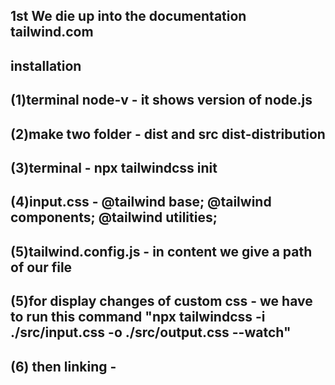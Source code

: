 ## 1st We die up into the documentation tailwind.com
## installation 
## (1)terminal node-v - it shows version of node.js
## (2)make two folder - dist and src  dist-distribution
## (3)terminal - npx tailwindcss init
## (4)input.css - @tailwind base; @tailwind components; @tailwind utilities;
## (5)tailwind.config.js - in content we give a path of our file
## (5)for display changes of custom css - we have to run this command "npx tailwindcss -i ./src/input.css -o ./src/output.css --watch"
## (6) then linking - <link rel="stylesheet" href="style.css">